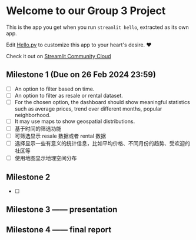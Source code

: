 # Welcome to our Group 3 Project

This is the app you get when you run `streamlit hello`, extracted as its own app.

Edit [Hello.py](./Hello.py) to customize this app to your heart's desire. ❤️

Check it out on [Streamlit Community Cloud](https://st-hello-app.streamlit.app/)

## Milestone 1 (Due on 26 Feb 2024 23:59)
- [ ] An option to filter based on time.
- [ ] An option to filter as resale or rental dataset.
- [ ] For the chosen option, the dashboard should show meaningful statistics such as average prices, trend over different months, popular neighborhood.
- [ ] It may use maps to show geospatial distributions.
- [ ] 基于时间的筛选功能 
- [ ] 可筛选显示 resale 数据或者 rental 数据
- [ ] 选择显示一些有意义的统计信息，比如平均价格、不同月份的趋势、受欢迎的社区等
- [ ] 使用地图显示地理空间分布

## Milestone 2
- [ ] 

## Milestone 3 —— presentation


## Milestone 4 —— final report

